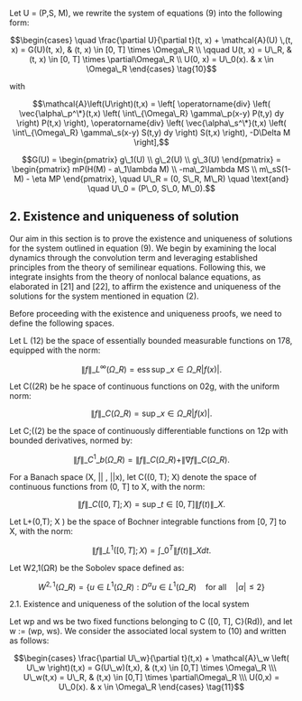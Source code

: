 Let U = (P,S, M), we rewrite the system of equations (9) into the following form:

$$\begin{cases} \quad \frac{\partial U}{\partial t}(t, x) + \mathcal{A}(U) \,(t, x) = G(U)(t, x), & (t, x) \in [0, T] \times \Omega\_R \\ \qquad U(t, x) = U\_R, & (t, x) \in [0, T] \times \partial\Omega\_R \\ U(0, x) = U\_0(x). & x \in \Omega\_R \end{cases} \tag{10}$$

with

$$\mathcal{A}\left(U\right)(t,x) = \left[ \operatorname{div} \left( \vec{\alpha\_p^\*}(t,x) \left( \int\_{\Omega\_R} \gamma\_p(x-y) P(t,y) dy \right) P(t,x) \right), \operatorname{div} \left( \vec{\alpha\_s^\*}(t,x) \left( \int\_{\Omega\_R} \gamma\_s(x-y) S(t,y) dy \right) S(t,x) \right), -D\Delta M \right],$$

$$G(U) = \begin{pmatrix} g\_1(U) \\ g\_2(U) \\ g\_3(U) \end{pmatrix} = \begin{pmatrix} mP(H(M) - a\_1\lambda M) \\ -ma\_2\lambda MS \\ m\_sS(1-M) - \eta MP \end{pmatrix}, \quad U\_R = (0, S\_R, M\_R) \quad \text{and} \quad U\_0 = (P\_0, S\_0, M\_0).$$

## 2. Existence and uniqueness of solution

Our aim in this section is to prove the existence and uniqueness of solutions for the system outlined in equation (9). We begin by examining the local dynamics through the convolution term and leveraging established principles from the theory of semilinear equations. Following this, we integrate insights from the theory of nonlocal balance equations, as elaborated in [21] and [22], to affirm the existence and uniqueness of the solutions for the system mentioned in equation (2).

Before proceeding with the existence and uniqueness proofs, we need to define the following spaces.

Let L (12) be the space of essentially bounded measurable functions on 178, equipped with the norm:

$$\|f\|\_{L^{\infty}(\Omega\_R)} = \operatorname{ess\,sup}\_{x \in \Omega\_R} |f(x)|.$$

Let C((2R) be he space of continuous functions on 02g, with the uniform norm:

$$\|f\|\_{C(\Omega\_R)} = \sup\_{x \in \Omega\_R} |f(x)|.$$

Let C;((2) be the space of continuously differentiable functions on 12p with bounded derivatives, normed by:

$$\|f\|\_{C^1\_b(\Omega\_R)} = \|f\|\_{C(\Omega\_R)} + \|\nabla f\|\_{C(\Omega\_R)}.$$

For a Banach space (X, || , ||x), let C((0, T); X) denote the space of continuous functions from (0, T] to X, with the norm:

$$\|f\|\_{C([0,T];X)} = \sup\_{t \in [0,T]} \|f(t)\|\_{X}.$$

Let L+(0,T); X ) be the space of Bochner integrable functions from [0, 7] to X, with the norm:

$$\|f\|\_{L^1([0,T];X)} = \int\_0^T \|f(t)\|\_X dt.$$

Let W2,1(ΩR) be the Sobolev space defined as:

$$W^{2,1}(\Omega\_R) = \{ u \in L^1(\Omega\_R) : D^\alpha u \in L^1(\Omega\_R) \quad \text{for all} \quad |\alpha| \le 2 \}$$

2.1. Existence and uniqueness of the solution of the local system

Let wp and ws be two fixed functions belonging to C ([0, T], C}(Rd)), and let w := (wp, ws). We consider the associated local system to (10) and written as follows:

$$\begin{cases} \frac{\partial U\_w}{\partial t}(t,x) + \mathcal{A}\_w \left( U\_w \right)(t,x) = G(U\_w)(t,x), & (t,x) \in [0,T] \times \Omega\_R \\\ U\_w(t,x) = U\_R, & (t,x) \in [0,T] \times \partial\Omega\_R \\\ U(0,x) = U\_0(x). & x \in \Omega\_R \end{cases} \tag{11}$$